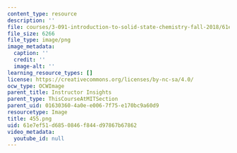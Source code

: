 ```yaml
---
content_type: resource
description: ''
file: courses/3-091-introduction-to-solid-state-chemistry-fall-2018/61e7ef51d6850846f844d97867b67862_455.png
file_size: 6266
file_type: image/png
image_metadata:
  caption: ''
  credit: ''
  image-alt: ''
learning_resource_types: []
license: https://creativecommons.org/licenses/by-nc-sa/4.0/
ocw_type: OCWImage
parent_title: Instructor Insights
parent_type: ThisCourseAtMITSection
parent_uid: 01630360-4a0e-e006-7f75-e170bc9a60d9
resourcetype: Image
title: 455.png
uid: 61e7ef51-d685-0846-f844-d97867b67862
video_metadata:
  youtube_id: null
---
```

